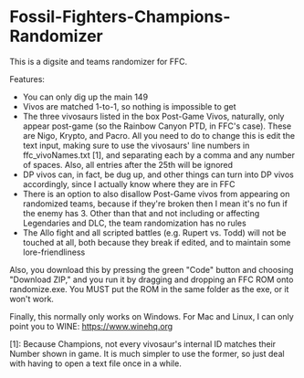 # Fossil-Fighters-Champions-Randomizer
This is a digsite and teams randomizer for FFC.

Features:
- You can only dig up the main 149
- Vivos are matched 1-to-1, so nothing is impossible to get
- The three vivosaurs listed in the box Post-Game Vivos, naturally, only appear post-game (so
  the Rainbow Canyon PTD, in FFC's case). These are Nigo, Krypto, and Pacro. All you need to
  do to change this is edit the text input, making sure to use the vivosaurs' line numbers
  in ffc_vivoNames.txt [1], and separating each by a comma and any number of spaces. Also,
  all entries after the 25th will be ignored
- DP vivos can, in fact, be dug up, and other things can turn into DP vivos accordingly,
  since I actually know where they are in FFC
- There is an option to also disallow Post-Game vivos from appearing on randomized teams,
  because if they're broken then I mean it's no fun if the enemy has 3. Other than that
  and not including or affecting Legendaries and DLC, the team randomization has no rules
- The Allo fight and all scripted battles (e.g. Rupert vs. Todd) will not be touched at
  all, both because they break if edited, and to maintain some lore-friendliness

Also, you download this by pressing the green "Code" button and choosing "Download ZIP," and
you run it by dragging and dropping an FFC ROM onto randomize.exe. You MUST put the ROM in
the same folder as the exe, or it won't work.

Finally, this normally only works on Windows. For Mac and Linux, I can only point you to
WINE: https://www.winehq.org


[1]: Because Champions, not every vivosaur's internal ID matches their Number shown in game.
It is much simpler to use the former, so just deal with having to open a text file once in 
a while.
